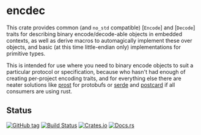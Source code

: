 # encdec
 
This crate provides common (and `no_std` compatible) [`Encode`] and [`Decode`]  traits for describing binary encode/decode-able objects in embedded contexts, as well as derive macros to automagically implement these over objects, and basic (at this time little-endian only) implementations for primitive types.

This is intended for use where you need to binary encode objects to suit a particular protocol or specification, because who hasn't had enough of creating per-project encoding traits, and for everything else there are neater solutions like [prost](https://crates.io/crates/prost) for protobufs or [serde](https://crates.io/crates/serde) and [postcard](https://crates.io/crates/postcard) if all consumers are using rust.

## Status

[![GitHub tag](https://img.shields.io/github/tag/ryankurte/rust-encdec.svg)](https://github.com/ryankurte/rust-encdec)
[![Build Status](https://github.com/ryankurte/rust-encdec/actions/workflows/rust.yml/badge.svg)](https://github.com/ryankurte/rust-encdec/actions/workflows/rust.yml)
[![Crates.io](https://img.shields.io/crates/v/encdec.svg)](https://crates.io/crates/encdec)
[![Docs.rs](https://docs.rs/encdec/badge.svg)](https://docs.rs/encdec)
